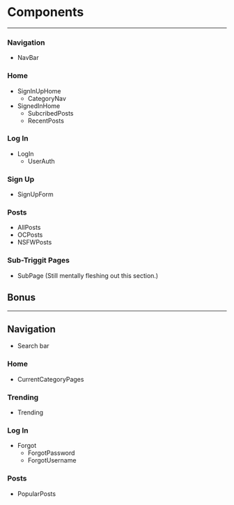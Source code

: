 # Components
---

### Navigation
* NavBar

### Home
* SignInUpHome
  * CategoryNav
* SignedInHome
  * SubcribedPosts
  * RecentPosts

### Log In
  * LogIn
    * UserAuth

### Sign Up
* SignUpForm

### Posts
* AllPosts
* OCPosts
* NSFWPosts

### Sub-Triggit Pages
* SubPage (Still mentally fleshing out this section.)

## Bonus
---

## Navigation
 * Search bar

### Home
  * CurrentCategoryPages

### Trending
  * Trending

### Log In
  * Forgot
    * ForgotPassword
    * ForgotUsername

### Posts
 * PopularPosts
